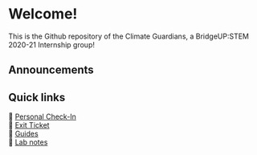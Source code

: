# Welcome!
This is the Github repository of the Climate Guardians, a BridgeUP:STEM 2020-21 Internship group! 

## Announcements

## Quick links
:tropical_fish: [Personal Check-In](https://docs.google.com/forms/d/e/1FAIpQLSftTU8ed36etM04EgJ8wUude9EAnjMG67pnoLvgHTBvUaiL0A/viewform) </br>
:tropical_fish: [Exit Ticket](https://docs.google.com/forms/d/e/1FAIpQLSdmdGxt1lmsj90-9JJmsKQ0sPYq4xjeueu4v6bO4G_fCK7FOw/viewform) </br>
:tropical_fish: [Guides](./Guides) </br>
:tropical_fish: [Lab notes](https://docs.google.com/document/d/16Axh7SDHAUqYUvRyhgYlhptwmdHQG-UGMm_HNEjBDPI/edit?usp=sharing)

